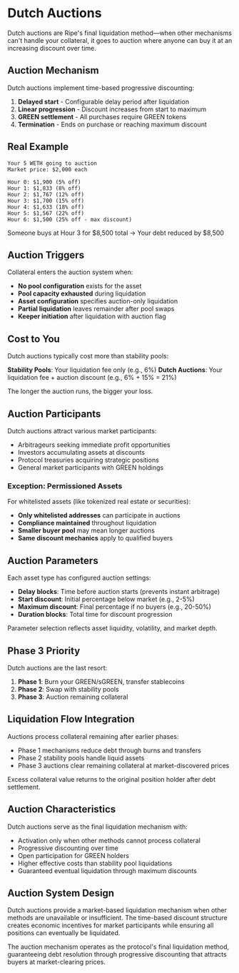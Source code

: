 # Dutch Auctions

Dutch auctions are Ripe's final liquidation method—when other mechanisms can't handle your collateral, it goes to auction where anyone can buy it at an increasing discount over time.

## Auction Mechanism

Dutch auctions implement time-based progressive discounting:

1. **Delayed start** - Configurable delay period after liquidation
2. **Linear progression** - Discount increases from start to maximum
3. **GREEN settlement** - All purchases require GREEN tokens
4. **Termination** - Ends on purchase or reaching maximum discount

## Real Example

```
Your 5 WETH going to auction
Market price: $2,000 each

Hour 0: $1,900 (5% off)
Hour 1: $1,833 (8% off)
Hour 2: $1,767 (12% off)
Hour 3: $1,700 (15% off)
Hour 4: $1,633 (18% off)
Hour 5: $1,567 (22% off)
Hour 6: $1,500 (25% off - max discount)
```

Someone buys at Hour 3 for $8,500 total → Your debt reduced by $8,500

## Auction Triggers

Collateral enters the auction system when:
- **No pool configuration** exists for the asset
- **Pool capacity exhausted** during liquidation
- **Asset configuration** specifies auction-only liquidation
- **Partial liquidation** leaves remainder after pool swaps
- **Keeper initiation** after liquidation with auction flag

## Cost to You

Dutch auctions typically cost more than stability pools:

**Stability Pools**: Your liquidation fee only (e.g., 6%)
**Dutch Auctions**: Your liquidation fee + auction discount (e.g., 6% + 15% = 21%)

The longer the auction runs, the bigger your loss.

## Auction Participants

Dutch auctions attract various market participants:
- Arbitrageurs seeking immediate profit opportunities
- Investors accumulating assets at discounts
- Protocol treasuries acquiring strategic positions
- General market participants with GREEN holdings

### Exception: Permissioned Assets

For whitelisted assets (like tokenized real estate or securities):
- **Only whitelisted addresses** can participate in auctions
- **Compliance maintained** throughout liquidation
- **Smaller buyer pool** may mean longer auctions
- **Same discount mechanics** apply to qualified buyers

## Auction Parameters

Each asset type has configured auction settings:

- **Delay blocks**: Time before auction starts (prevents instant arbitrage)
- **Start discount**: Initial percentage below market (e.g., 2-5%)
- **Maximum discount**: Final percentage if no buyers (e.g., 20-50%)
- **Duration blocks**: Total time for discount progression

Parameter selection reflects asset liquidity, volatility, and market depth.

## Phase 3 Priority

Dutch auctions are the last resort:
1. **Phase 1**: Burn your GREEN/sGREEN, transfer stablecoins
2. **Phase 2**: Swap with stability pools
3. **Phase 3**: Auction remaining collateral

## Liquidation Flow Integration

Auctions process collateral remaining after earlier phases:
- Phase 1 mechanisms reduce debt through burns and transfers
- Phase 2 stability pools handle liquid assets
- Phase 3 auctions clear remaining collateral at market-discovered prices

Excess collateral value returns to the original position holder after debt settlement.

## Auction Characteristics

Dutch auctions serve as the final liquidation mechanism with:
- Activation only when other methods cannot process collateral
- Progressive discounting over time
- Open participation for GREEN holders
- Higher effective costs than stability pool liquidations
- Guaranteed eventual liquidation through maximum discounts

## Auction System Design

Dutch auctions provide a market-based liquidation mechanism when other methods are unavailable or insufficient. The time-based discount structure creates economic incentives for market participants while ensuring all positions can eventually be liquidated.

The auction mechanism operates as the protocol's final liquidation method, guaranteeing debt resolution through progressive discounting that attracts buyers at market-clearing prices.

